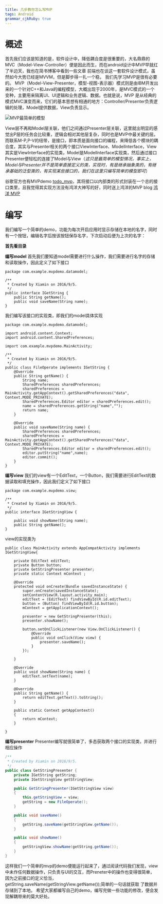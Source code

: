 ```yaml
---
title: 几步教你怎么写MVP
tags: Android
grammar_cjkRuby: true
---
```


# 概述
首先我们应该是知道的是，软件设计中，降低耦合度是很重要的，大名鼎鼎的MVC（Model-View-Controller）便是因此而生，而在android设计中MVP早就红了半边天，我也在简书博客中看到一些文章 前端也在谈这一套软件设计模式，虽然如今大势已经是MVVM，但是脚步得一扎一个稳， 我们先学习MVP是很有必要的。
  MVP（Model-View-Presenter，模型-视图-表示器）模式则是由IBM开发出来的一个针对C++和Java的编程模型，大概出现于2000年，是MVC模式的一个变种，主要用来隔离UI、UI逻辑和业务逻辑、数据。也就是说，MVP 是从经典的模式MVC演变而来，它们的基本思想有相通的地方：Controller/Presenter负责逻辑的处理，Model提供数据，View负责显示。


![MVP最简单的模型](http://upload-images.jianshu.io/upload_images/2305881-06400859c7fc55d6.png?imageMogr2/auto-orient/strip%7CimageView2/2/w/1240)

View层不再和Model层关联，他们之间通过Presenter层关联，这里就出明显的感觉出P层的任务会比较重，逻辑会相对其他层复杂，同时也是MVP中最关键的层。而联系M-P,P-V的纽带，是接口，即本质是面向接口的编程，来降低各个模块的耦合度，其实与Presenter相关的两个接口ViewInterface、ModelInterface，View其实是ViewInterface的实现类，Model是ModelInterface实现类，然后通过接口Presenter便轻松的连接了Model与View（*这只是最简单的模型情况，事实上，Model与Presenter并不是简单直接定义的类，实现时，有是继承抽象类的，有继承基础的泛型类的，有实现某些接口的，我们在这里只编写简单的模型即可*）

谷歌官方也有MVPdemo [todo_mvp][1]，其将接口以内部类的形式封装在一个总的接口类里，且我觉得其实现方法没有鸿洋大神写的好，同时送上鸿洋的MVP blog [鸿洋 MVP][2]

# 编写
我们编写一个简单的demo，功能为每次开启应用时显示存储在本地的名字，同时有一个按钮，编辑名字后按该按钮保存名字，下次启动后便为上次的名字：

**首先看目录**

**编写model**
首先我们要知道model需要进行什么操作，我们需要进行名字的存储和读取操作，因此定义了如下接口

``` stylus
package com.example.mvpdemo.datamodel;

/**
 * Created by Xiamin on 2016/9/5.
 */
public interface IGetString {
    public String getName();
    public void saveName(String name);
}

```

我们编写该接口的实现类，即我们的model具体实现

``` stylus
package com.example.mvpdemo.datamodel;

import android.content.Context;
import android.content.SharedPreferences;

import com.example.mvpdemo.MainActivity;

/**
 * Created by Xiamin on 2016/9/5.
 */
public class FileOperate implements IGetString {
    @Override
    public String getName() {
        String name;
        SharedPreferences sharedPreferences;
        sharedPreferences = MainActivity.getAppContext().getSharedPreferences("data", Context.MODE_PRIVATE);
        SharedPreferences.Editor editor = sharedPreferences.edit();
        name = sharedPreferences.getString("name","");
        return name;
    }

    @Override
    public void saveName(String name) {
        SharedPreferences sharedPreferences;
        sharedPreferences = MainActivity.getAppContext().getSharedPreferences("data", Context.MODE_PRIVATE);
        SharedPreferences.Editor editor = sharedPreferences.edit();
        editor.putString("name",name);
        editor.commit();
    }
}
```


**编写view**
我们的view有一个EditText，一个Button，我们需要进行EditText的数据读取和填充操作，因此我们定义了如下接口

``` stylus
package com.example.mvpdemo.view;

/**
 * Created by Xiamin on 2016/9/5.
 */
public interface IGetStringView {

    public void showName(String name);
    public String getName();
}

```

view的实现类为

``` stylus
public class MainActivity extends AppCompatActivity implements IGetStringView{

    private EditText editText;
    private Button button;
    private GetStringPresenter presenter;
    private static Context mContext ;

    @Override
    protected void onCreate(Bundle savedInstanceState) {
        super.onCreate(savedInstanceState);
        setContentView(R.layout.activity_main);
        editText = (EditText) findViewById(R.id.editText);
        button = (Button) findViewById(R.id.button);
        mContext = getApplicationContext();

        presenter = new GetStringPresenter(this);
        presenter.showName();

        button.setOnClickListener(new View.OnClickListener() {
            @Override
            public void onClick(View view) {
                presenter.saveName();
            }
        });

    }

    @Override
    public void showName(String name) {
        editText.setText(name);
    }

    @Override
    public String getName() {
        return editText.getText().toString();
    }

    public static Context getAppContext()
    {
        return mContext;
    }

}

```



**编写presenter**
Presenter编写就很简单了，多态获取两个接口的实现类，并进行相应操作

``` cs
/**
 * Created by Xiamin on 2016/9/5.
 */
public class GetStringPresenter {
    private IGetString getString;
    private IGetStringView getStringView;

    public GetStringPresenter(IGetStringView view)
    {
        this.getStringView = view;
        getString = new FileOperate();
    }

    public void saveName()
    {
        getString.saveName(getStringView.getName());
    }

    public void showName()
    {
        getStringView.showName(getString.getName());
    }
}
```

这样我们一个简单的mvp的demo便能运行起来了，通过阅读代码我们发现，view中未作任何数据操作，只负责与UI的交互，而Preneter中的操作也变得很简单，因为之前接口的定义恰当，  
		getString.saveName(getStringView.getName());简单的一句话就获取 了数据并存储到了本地。
希望大家都编写自己的demo，编写完做一些功能的修改，便会发现解耦带来的莫大好处。




  [1]: https://github.com/googlesamples/android-architecture/tree/todo-mvp/
  [2]: http://blog.csdn.net/lmj623565791/article/details/46596109
